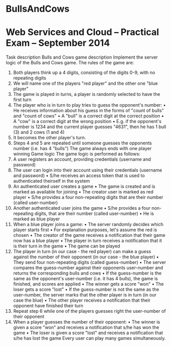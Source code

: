 # BullsAndCows

Web Services and Cloud – Practical Exam – September 2014
======================================================
Task description
Bulls and Cows game description
Implement the server logic of the Bulls and Cows game. The rules of the game are:
1.	Both players think up a 4 digits, consisting of the digits 0-9, with no repeating digits
2.	We will name one of the players "red player" and the other one "blue player"
3.	The game is played in turns, a player is randomly selected to have the first turn
4.	The player who is in turn to play tries to guess the opponent's number:
•	He receives information about his guess in the forms of "count of bulls" and "count of cows"
•	A "bull" is a correct digit at the correct position 
•	A "cow" is a correct digit at the wrong position
•	E.g. if the opponent's number is 1234 and the current player guesses "4631", then he has 1 bull (3) and 2 cows (1 and 4)
5.	It becomes the other player's turn.
6.	Steps 4 and 5 are repeated until someone guesses the opponents number (i.e. has 4 "bulls")
The game always ends with one player winning
Game logic
The game logic is performed as follows:
1.	A user registers an account, providing credentials (username and password)
2.	The user can login into their account using their credentials (username and password)
•	S/he receives an access token that is used to authenticated theirself in the system
3.	An authenticated user creates a game
•	The game is created and is marked as available for joining
•	The creator user is marked as red player
•	S/he provides a four non-repeating digits that are their number (called user-number)
4.	Another authenticated user joins the game
•	S/he provides a four non-repeating digits, that are their number (called user-number)
•	He is marked as blue player
5.	When a blue player joins a game:
•	The server randomly decides which player starts first 
•	For explanation purposes, let's assume the red  is chosen
•	The creator of the game receives a notification that their game now has a blue player
•	The player in turn receives a notification that it is their turn in the game
•	The game can be played
6.	The player in turn (in our case - the red player) can make a guess against the number of their opponent (in our case - the blue player)
•	They send four non-repeating digits (called guess-number)
•	The server compares the guess-number against their opponents user-number and returns the corresponding bulls and cows
•	If the guess-number is the same as the opponent's user-number (i.e. it has 4 bulls), the game is finished, and scores are applied
•	The winner gets a score "won"
•	The loser gets a score "lost"
•	If the guess-number is not the same as the user-number, the server marks that the other player is in turn (in our case the blue)
•	The other player receives a notification that their opponent have finished their turn
7.	Repeat step 6 while one of the players guesses right the user-number of their opponent
8.	When a player guesses the number of their opponent:
•	The winner is given a score "won" and receives a notification that s/he has won the game
•	The loser is given a score "lost" and receives a notification that s/he has lost the game
Every user can play many games simultaneously.

